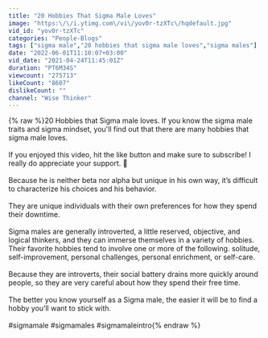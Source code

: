 ```yaml
---
title: "20 Hobbies That Sigma Male Loves"
image: "https:\/\/i.ytimg.com\/vi\/yov0r-tzXTc\/hqdefault.jpg"
vid_id: "yov0r-tzXTc"
categories: "People-Blogs"
tags: ["sigma male","20 hobbies that sigma male loves","sigma males"]
date: "2022-06-01T11:10:07+03:00"
vid_date: "2021-04-24T11:45:01Z"
duration: "PT6M34S"
viewcount: "275713"
likeCount: "8607"
dislikeCount: ""
channel: "Wise Thinker"
---
```

{% raw %}20 Hobbies that Sigma male loves. If you know the sigma male traits and sigma mindset, you'll find out that there are many hobbies that sigma male loves. <br /><br />If you enjoyed this video, hit the like button and make sure to subscribe! I really do appreciate your support. 🙏 <br /><br />Because he is neither beta nor alpha but unique in his own way, it’s difficult to characterize his choices and his behavior.<br /><br />They are unique individuals with their own preferences for how they spend their downtime.<br /><br />Sigma males are generally introverted, a little reserved, objective, and logical thinkers, and they can immerse themselves in a variety of hobbies.<br />Their favorite hobbies tend to involve one or more of the following. solitude, self-improvement, personal challenges, personal enrichment, or self-care.<br /><br />Because they are introverts, their social battery drains more quickly around people, so they are very careful about how they spend their free time.<br /><br />The better you know yourself as a Sigma male, the easier it will be to find a hobby you’ll want to stick with. <br /><br />#sigmamale #sigmamales #sigmamaleintro{% endraw %}
